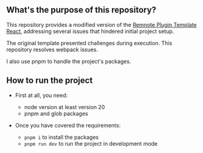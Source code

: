 ## What's the purpose of this repository?

  This repository provides a modified version of the [Remnote Plugin Template React](https://github.com/remnoteio/remnote-plugin-template-react), addressing several issues that hindered initial project setup.
  
  The original template presented challenges during execution. This repository resolves webpack issues.
  
  I also use pnpm to handle the project's packages.

## How to run the project

- First at all, you need:
  - node version at least version 20
  - pnpm and glob packages

- Once you have covered the requirements:
  - `pnpm i` to install the packages
  - `pnpm run dev` to run the project in development mode
